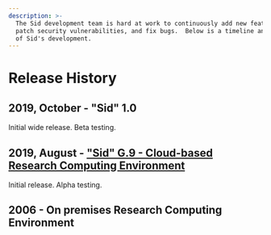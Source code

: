 ```yaml
---
description: >-
  The Sid development team is hard at work to continuously add new features,
  patch security vulnerabilities, and fix bugs.  Below is a timeline and history
  of Sid's development.
---
```


# Release History

## 2019, October - "Sid" 1.0

Initial wide release. Beta testing.

## 2019, August - ["Sid" G.9 - Cloud-based Research Computing Environment](https://github.com/hmdc/sid/releases/tag/G.9)

Initial release. Alpha testing.

## 2006 - On premises Research Computing Environment
